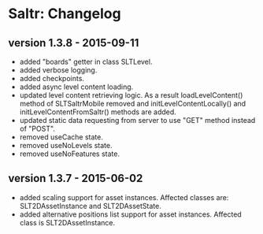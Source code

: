Saltr: Changelog
===================

version 1.3.8 - 2015-09-11
------------------------

- added "boards" getter in class SLTLevel.
- added verbose logging.
- added checkpoints.
- added async level content loading.
- updated level content retrieving logic. As a result loadLevelContent() method of SLTSaltrMobile removed and initLevelContentLocally() and initLevelContentFromSaltr() methods are added.
- updated static data requesting from server to use "GET" method instead of "POST".
- removed useCache state.
- removed useNoLevels state.
- removed useNoFeatures state.

version 1.3.7 - 2015-06-02
------------------------

- added scaling support for asset instances. Affected classes are: SLT2DAssetInstance and SLT2DAssetState.
- added alternative positions list support for asset instances. Affected class is SLT2DAssetInstance.